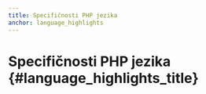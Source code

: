 ```yaml
---
title: Specifičnosti PHP jezika
anchor: language_highlights
---
```


# Specifičnosti PHP jezika {#language_highlights_title}
